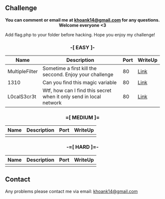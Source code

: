 ## Challenge


**<p align="center">You can comment or email me at khoank14@gmail.com for any questions. Welcome everyone <3</p>**
Add flag.php to your folder before hacking. Hope you enjoy my challenge!

### <p align="center">**-[ EASY ]-**</p>
| Name       | Description                                                                                       | Port | WriteUp |
|------------|---------------------------------------------------------------------------------------------------|------|---------|
| MultipleFilter    | Sometime a first kill the seccond. Enjoy your challenge                                 | 80 | [Link]()    |
| 1310     | Can you find this magic variable                               | 80 | [Link]()    |
| L0calS3cr3t | Wtf, how can I find this secret when it only send in local network           | 80 | [Link]()    |




### <p align="center">**=[ MEDIUM ]=**</p>
| Name          | Description                                                                                                 | Port | WriteUp                                              |
|---------------|-------------------------------------------------------------------------------------------------------------|------|------------------------------------------------------|
|  |  |      | |




### <p align="center">**-=[ HARD ]=-**</p>
| Name           | Description                                                                                                                | Port | WriteUp                                              |
|----------------|----------------------------------------------------------------------------------------------------------------------------|------|------------------------------------------------------|
|     |     |  |  |
## Contact
Any problems please contact me via email: <khoank14@gmail.com>
